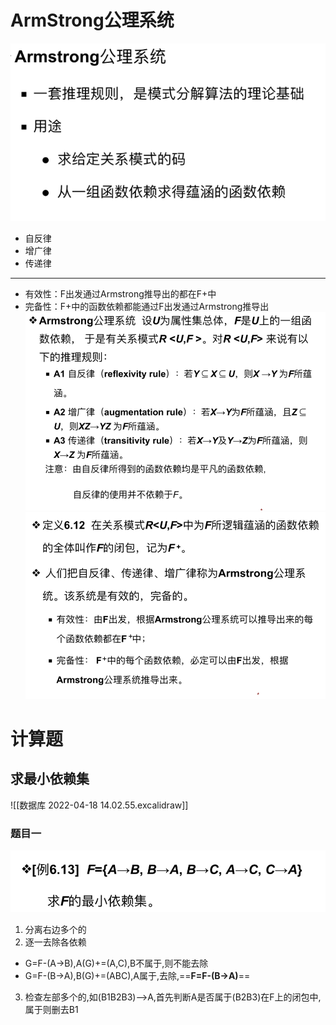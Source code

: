 # ArmStrong公理系统
![](Attachments/Pasted%20image%2020220529000512.png)
- 自反律
- 增广律
- 传递律
---
- 有效性：F出发通过Armstrong推导出的都在F+中
- 完备性：F+中的函数依赖都能通过F出发通过Armstrong推导出
![](Attachments/Pasted%20image%2020220529000143.png)
![](Attachments/Pasted%20image%2020220529000923.png)
# 计算题
## 求最小依赖集
![[数据库 2022-04-18 14.02.55.excalidraw]]
### 题目一
![](Attachments/Pasted%20image%2020220527012316.png)
1. 分离右边多个的
2. 逐一去除各依赖
- G=F-(A->B),A(G)+=(A,C),B不属于,则不能去除
- G=F-(B->A),B(G)+=(ABC),A属于,去除,==**F=F-(B->A)**==
3. 检查左部多个的,如(B1B2B3)-->A,首先判断A是否属于(B2B3)在F上的闭包中,属于则删去B1
